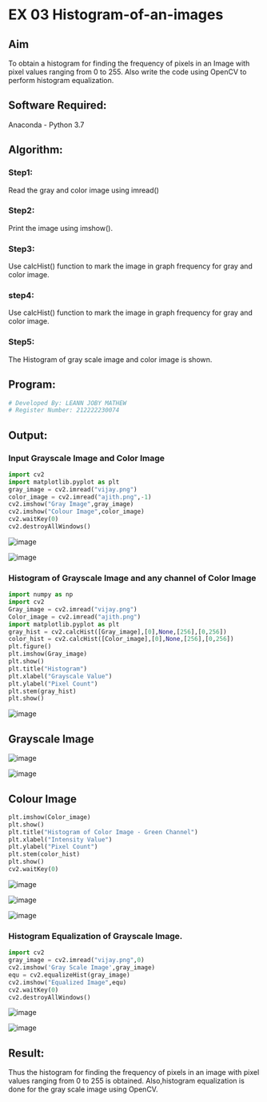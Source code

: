# EX 03 Histogram-of-an-images
## Aim
To obtain a histogram for finding the frequency of pixels in an Image with pixel values ranging from 0 to 255. Also write the code using OpenCV to perform histogram equalization.

## Software Required:
Anaconda - Python 3.7

## Algorithm:
### Step1:
Read the gray and color image using imread()

### Step2:
Print the image using imshow().



### Step3:
Use calcHist() function to mark the image in graph frequency for gray and color image.

### step4:
Use calcHist() function to mark the image in graph frequency for gray and color image.

### Step5:
The Histogram of gray scale image and color image is shown.


## Program:
```python
# Developed By: LEANN JOBY MATHEW
# Register Number: 212222230074

```
## Output:

### Input Grayscale Image and Color Image
```python
import cv2
import matplotlib.pyplot as plt
gray_image = cv2.imread("vijay.png")
color_image = cv2.imread("ajith.png",-1)
cv2.imshow("Gray Image",gray_image)
cv2.imshow("Colour Image",color_image)
cv2.waitKey(0)
cv2.destroyAllWindows()
```
![image](https://github.com/swedha333/Histogram-of-an-images/assets/121165979/82f3ebc9-e4da-47c9-a226-2d6f5137d0da)

![image](https://github.com/swedha333/Histogram-of-an-images/assets/121165979/10ae6209-3c88-4dd2-ad46-8b47c12be03d)


### Histogram of Grayscale Image and any channel of Color Image
```python
import numpy as np
import cv2
Gray_image = cv2.imread("vijay.png")
Color_image = cv2.imread("ajith.png")
import matplotlib.pyplot as plt
gray_hist = cv2.calcHist([Gray_image],[0],None,[256],[0,256])
color_hist = cv2.calcHist([Color_image],[0],None,[256],[0,256])
plt.figure()
plt.imshow(Gray_image)
plt.show()
plt.title("Histogram")
plt.xlabel("Grayscale Value")
plt.ylabel("Pixel Count")
plt.stem(gray_hist)
plt.show()
```
![image](https://github.com/swedha333/Histogram-of-an-images/assets/121165979/b115339e-d983-40be-9372-306a2f6c20aa)

## Grayscale Image

![image](https://github.com/Leann4468/Histogram-of-an-images/assets/121165979/7f0dd33d-fbf9-4afa-9423-fd7435a4fbf5)

![image](https://github.com/Leann4468/Histogram-of-an-images/assets/121165979/06f6e521-2354-48df-b6ee-71650e8e1160)

## Colour Image
```python
plt.imshow(Color_image)
plt.show()
plt.title("Histogram of Color Image - Green Channel")
plt.xlabel("Intensity Value")
plt.ylabel("Pixel Count")
plt.stem(color_hist)
plt.show()
cv2.waitKey(0)
```
![image](https://github.com/Leann4468/Histogram-of-an-images/assets/121165979/6eaa5904-c2ea-4907-842c-36a59092c15f)

![image](https://github.com/Leann4468/Histogram-of-an-images/assets/121165979/3f080261-60c2-49c2-b0ea-4fb794a388f3)

![image](https://github.com/Leann4468/Histogram-of-an-images/assets/121165979/e58ee811-2e85-4597-b68a-ff8658d79c14)

### Histogram Equalization of Grayscale Image.
```python
import cv2
gray_image = cv2.imread("vijay.png",0)
cv2.imshow('Gray Scale Image',gray_image)
equ = cv2.equalizeHist(gray_image)
cv2.imshow("Equalized Image",equ)
cv2.waitKey(0)
cv2.destroyAllWindows()
```
![image](https://github.com/Leann4468/Histogram-of-an-images/assets/121165979/8e3733b4-03ec-4d81-aaaf-b883c8a5d706)

![image](https://github.com/Leann4468/Histogram-of-an-images/assets/121165979/34a4d171-1bf2-44dd-bb95-77744638b693)



## Result: 
Thus the histogram for finding the frequency of pixels in an image with pixel values ranging from 0 to 255 is obtained. Also,histogram equalization is done for the gray scale image using OpenCV.
